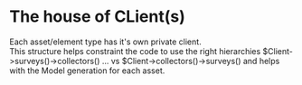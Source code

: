 The house of CLient(s)
======================

Each asset/element type has it's own private client.  
This structure helps constraint the code to use the right hierarchies $Client->surveys()->collectors() ... vs $Client->collectors()->surveys()
and helps with the Model generation for each asset.
